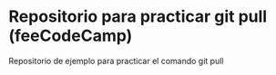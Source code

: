 # Repositorio para practicar git pull (feeCodeCamp)
Repositorio de ejemplo para practicar el comando git pull
